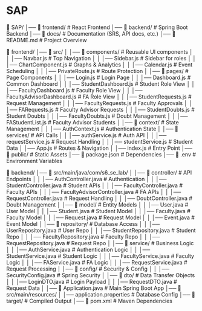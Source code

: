 # SAP

📂 SAP/
│── 📂 frontend/           # React Frontend
│── 📂 backend/            # Spring Boot Backend
│── 📂 docs/               # Documentation (SRS, API docs, etc.)
│── 📄 README.md           # Project Overview



📂 frontend/
│── 📂 src/
│   │── 📂 components/                 # Reusable UI components
│   │   │── Navbar.js                   # Top Navigation
│   │   │── Sidebar.js                  # Sidebar for roles
│   │   │── ChartComponent.js            # Graphs & Analytics
│   │   │── Calendar.js                  # Event Scheduling
│   │   │── PrivateRoute.js              # Route Protection
│   │── 📂 pages/                        # Page Components
│   │   │── Login.js                      # Login Page
│   │   │── Dashboard.js                  # Common Dashboard
│   │   │── StudentDashboard.js           # Student Role View
│   │   │── FacultyDashboard.js           # Faculty Role View
│   │   │── FacultyAdvisorDashboard.js    # FA Role View
│   │   │── StudentRequests.js            # Request Management
│   │   │── FacultyRequests.js            # Faculty Approvals
│   │   │── FARequests.js                 # Faculty Advisor Requests
│   │   │── StudentDoubts.js              # Student Doubts
│   │   │── FacultyDoubts.js              # Doubt Management
│   │   │── FAStudentList.js              # Faculty Advisor Students
│   │── 📂 context/                      # State Management
│   │   │── AuthContext.js                # Authentication State
│   │── 📂 services/                      # API Calls
│   │   │── authService.js                # Auth API
│   │   │── requestService.js             # Request Handling
│   │   │── studentService.js             # Student Data
│   │── App.js                            # Routes & Navigation
│   │── index.js                          # Entry Point
│── 📂 public/                            # Static Assets
│── 📄 package.json                        # Dependencies
│── 📄 .env                                # Environment Variables



📂 backend/
│── 📂 src/main/java/com/s6_se_lab/
│   │── 📂 controller/                    # API Endpoints
│   │   │── AuthController.java           # Authentication
│   │   │── StudentController.java        # Student APIs
│   │   │── FacultyController.java        # Faculty APIs
│   │   │── FacultyAdvisorController.java # FA APIs
│   │   │── RequestController.java        # Request Handling
│   │   │── DoubtController.java          # Doubt Management
│   │── 📂 model/                         # Entity Models
│   │   │── User.java                     # User Model
│   │   │── Student.java                  # Student Model
│   │   │── Faculty.java                  # Faculty Model
│   │   │── Request.java                  # Request Model
│   │   │── Event.java                    # Event Model
│   │── 📂 repository/                     # Database Access
│   │   │── UserRepository.java           # User Repo
│   │   │── StudentRepository.java        # Student Repo
│   │   │── FacultyRepository.java        # Faculty Repo
│   │   │── RequestRepository.java        # Request Repo
│   │── 📂 service/                        # Business Logic
│   │   │── AuthService.java              # Authentication Logic
│   │   │── StudentService.java           # Student Logic
│   │   │── FacultyService.java           # Faculty Logic
│   │   │── FAService.java                # FA Logic
│   │   │── RequestService.java           # Request Processing
│   │── 📂 config/                         # Security & Config
│   │   │── SecurityConfig.java           # Spring Security
│   │── 📂 dto/                            # Data Transfer Objects
│   │   │── LoginDTO.java                 # Login Payload
│   │   │── RequestDTO.java               # Request Data
│   │── 📄 Application.java                # Main Spring Boot App
│── 📂 src/main/resources/
│   │── application.properties            # Database Config
│── 📂 target/                             # Compiled Output
│── 📄 pom.xml                             # Maven Dependencies
